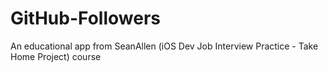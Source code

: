 # GitHub-Followers
An educational app from SeanAllen (iOS Dev Job Interview Practice - Take Home Project) course
